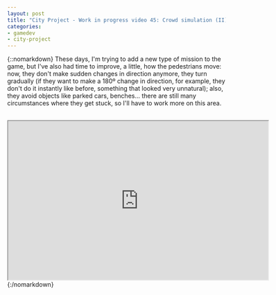 ```yaml
---
layout: post
title: "City Project - Work in progress video 45: Crowd simulation (II)"
categories:
- gamedev
- city-project
---
```


{::nomarkdown}
These days, I'm trying to add a new type of mission to the game, but I've also had time to improve, a little, how the pedestrians move: now, they don't make sudden changes in direction anymore, they turn gradually (if they want to make a 180º change in direction, for example, they don't do it instantly like before, something that looked very unnatural); also, they avoid objects like parked cars, benches... there are still many circumstances where they get stuck, so I'll have to work more on this area.<br /><br /><div style="text-align: center;"><iframe height="367" src="http://www.youtube.com/embed/xJXh10QODvE?theme=dark" width="600"></iframe></div>
{:/nomarkdown}